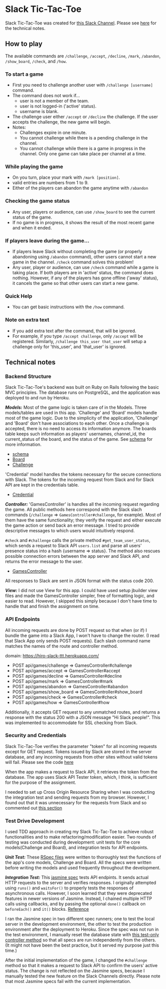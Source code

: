 # Slack Tic-Tac-Toe
Slack Tic-Tac-Toe was created for [this Slack Channel][slack_link]. Please see [here][technical_note] for the technical notes.

## How to play
The available commands are `/challenge`, `/accept`, `/decline`, `/mark`, `/abandon`, `/show_board`, `/check`, and `/how`.
### To start a game
* First you need to challenge another user with `/challenge [username]` command.
* The command does not work if...
  - user is not a member of the team.
  - user is not logged-in ('active' status).
  - username is blank.
* The challenge user either `/accept` or `/decline` the challenge. If the user accepts the challenge, the new game will begin.
* Notes:
  - Challenges expire in one minute.
  - You cannot challenge while there is a pending challenge in the channel.
  - You cannot challenge while there is a game in progress in the channel. Only one game can take place per channel at a time.

### While playing the game
* On you turn, place your mark with `/mark [position]`.
* valid entries are numbers from 1 to 9.
* Either of the players can abandon the game anytime with `/abandon`

### Checking the game status
* Any user, players or audience, can use `/show_board` to see the current status of the game.
* If no game is in progress, it shows the result of the most recent game and when it ended.

### If players leave during the game...
* If players leave Slack without completing the game (or properly abandoning using `/abandon` command), other users cannot start a new game in the channel. `/check` command solves this problem!
* Any user, player or audience, can use `/check` command while a game is taking place. If both players are in 'active' status, the command does nothing. However, if any of the players has gone offline ('away' status), it cancels the game so that other users can start a new game.

### Quick Help
* You can get basic instructions with the `/how` command.

### Note on extra text
* If you add extra text after the command, that will be ignored.
* For example, if you type `/accept challenge`, only `/accept` will be registered. Similarly, `/challenge this_user that_user` will setup a challenge only for 'this_user', and 'that_user' is ignored.



<a name="tech_note"></a>
## Technical notes

### Backend Structure
Slack Tic-Tac-Toe's backend was built on Ruby on Rails following the basic MVC principles. The database runs on PostgreSQL, and the application was deployed to and run by Heroku.

***Models:***
Most of the game logic is taken care of in the Models. Three models/tables are used in this app. 'Challenge' and 'Board' models handle most of the game logic. Due to the simplicity of the application, 'Challenge' and 'Board' don't have associations to each other. Once a challenge is accepted, there is no need to access its information anymore. The boards table keeps such information as players' usernames, channel_id, the current_status of the board, and the status of the game. See [schema][schema] for more information.
* [schema][schema]
* [Board][board_model]
* [Challenge][challenge_model]

'Credential' model handles the tokens necessary for the secure connections with Slack. The tokens for the incoming request from Slack and for Slack API are kept in the credentials table.
* [Credential][credential_model]

***Controller:***
'GamesController' is handles all the incoming request regarding the game. All public methods here correspond with the Slack slach commands (`/challenge` => `GamesController#challenge`, for example). Most of them have the same functionality; they verify the request and either execute the game action or send back an error message. I tried to provide descriptive messages to which users would intuitively respond.

`#check` and `#challenge` calls the private method `#get_team_user_status`, which sends a request to Slack API `users.list` and parse all users' presence status into a hash {username => status}. The method also rescues possible connection errors between the app server and Slack API, and returns the error message to the user.
* [GamesController][GamesController]

All responses to Slack are sent in JSON format with the status code 200.

***View:***
I did not use View for this app. I could have used setup jbuilder view files and made the GamesController simpler, free of formatting logic, and easier to read. However, I skipped this simply because I don't have time to handle that and finish the assignment on time.

### API Endpoints
All incoming requests are done by POST request so that when (or if) I bundle the game into a Slack App, I won't have to change the router. (I read that Slack App only sends POST requests). Each slash command name matches the names of the route and controller method.

domain: https://hiro-slack-ttt.herokuapp.com/
- POST api/games/challenge => GamesController#challenge
- POST api/games/accept => GamesController#accept
- POST api/games/decline => GamesController#decline
- POST api/games/mark => GamesController#mark
- POST api/games/abandon => GamesController#abandon
- POST api/games/show_board => GamesController#show_board
- POST api/games/check => GamesController#check
- POST api/games/how => GamesController#how

Additionally, it accepts GET request to any unmatched routes, and returns a response with the status 200 with a JSON message "Hi Slack people!". This was implemented to accommodate for SSL checking from Slack.

### Security and Credentials
Slack Tic-Tac-Toe verifies the parameter "token" for all incoming requests except for GET request. Tokens issued by Slack are stored in the server database, and any incoming requests from other sites without valid tokens will fail. Please see the code [here][slash_command_token]

When the app makes a request to Slack API, it retrieves the token from the database. The app uses Slack API Tester token, which, I think, is sufficient for the purpose of the assignment.

I needed to set up Cross Origin Resource Sharing when I was conducting the integration test and sending requests from my browser. However, I found out that it was unnecessary for the requests from Slack and so commented out [this section][cors]

### Test Drive Development
I used TDD approach in creating my Slack Tic-Tac-Toe to achieve robust functionalities and to make refactoring/modification easier. Two rounds of testing was conducted during development: unit tests for the core models(Challenge and Board), and integration tests for API endpoints.

***Unit Test:***
These [RSpec files][rspec_files_folder] were written to thoroughly test the functions of the app's core models, Challenge and Board. All the specs were written before writing the models and used frequently throughout the development.

***Integration Test:***
This [jasmine spec][jasmine_file] tests API endpints. It sends actual HTTP requests to the server and verifies responses. I originally attempted using `runs()` and `waitsFor()` to properly tests the responses of asynchronous calls. However, I soon learned that they were deprecated features in newer versions of Jasmine. Instead, I  chained multiple HTTP calls using callbacks, and by passing the optional `done()` callback on `beforeEach()` and `it()` blocks. [Reference][Jasmin_doc]

I ran the Jasmine spec in two different spec runners; one to test the local server in the development environment, the other to test the production environment after the deployment to Heroku. Since the spec was not run in the test environment, I manually reset the database state with [this test-only controller method][games#destroy_all] so that all specs are run independently from the others. (It might not have been the best practice, but it served my purpose just this time.)

After the initial implementation of the game, I changed the `#challenge` method so that it makes a request to Slack API to confirm the users' active status. The change is not reflected on the Jasmine specs, because I manually tested the new feature on the Slack Channels directly. Please note that most Jasmine specs fail with the current implementation.

[technical_note]:#tech_note
[slack_link]:https://ae27583885test0.slack.com/messages/general/
[schema]:db/schema.rb
[board_model]:app/models/board.rb
[challenge_model]:app/models/challenge.rb
[credential_model]:app/models/challenge.rb
[GamesController]:app/controllers/api/games_controller.rb
[slash_command_token]:app/controllers/application_controller.rb
[cors]:app/controllers/api/games_controller.rb#L4
[rspec_files_folder]:spec/models
[jasmine_file]:app/assets/javascripts/ApiEndpointsSpec.js
[Jasmin_doc]:http://jasmine.github.io/2.4/introduction.html#section-Asynchronous_Support
[games#destroy_all]:app/controllers/api/games_controller.rb#L228
